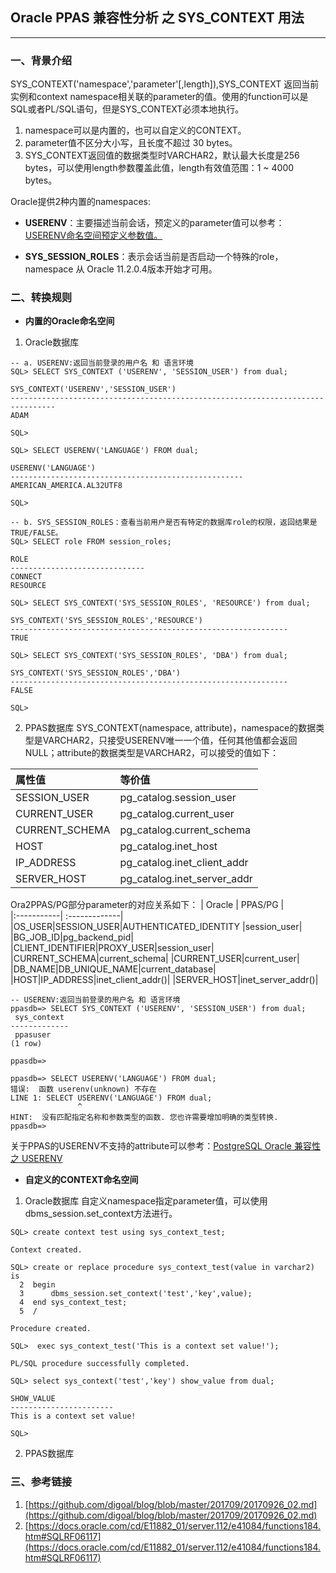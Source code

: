 
## Oracle PPAS 兼容性分析 之 SYS_CONTEXT 用法
---

### 一、背景介绍
SYS_CONTEXT('namespace','parameter'[,length]),SYS_CONTEXT 返回当前实例和context namespace相关联的parameter的值。使用的function可以是SQL或者PL/SQL语句，但是SYS_CONTEXT必须本地执行。
1. namespace可以是内置的，也可以自定义的CONTEXT。
2. parameter值不区分大小写，且长度不超过 30 bytes。
3. SYS_CONTEXT返回值的数据类型时VARCHAR2，默认最大长度是256 bytes，可以使用length参数覆盖此值，length有效值范围：1 ~ 4000 bytes。

Oracle提供2种内置的namespaces:

+ **USERENV**：主要描述当前会话，预定义的parameter值可以参考：
   [USERENV命名空间预定义参数值。](https://docs.oracle.com/cd/E11882_01/server.112/e41084/functions184.htm#SQLRF06117)
   
+ **SYS_SESSION_ROLES**：表示会话当前是否启动一个特殊的role，namespace 从 Oracle 11.2.0.4版本开始才可用。



### 二、转换规则

+ **内置的Oracle命名空间**
1. Oracle数据库
```
-- a. USERENV:返回当前登录的用户名 和 语言环境
SQL> SELECT SYS_CONTEXT ('USERENV', 'SESSION_USER') from dual;

SYS_CONTEXT('USERENV','SESSION_USER')
--------------------------------------------------------------------------------
ADAM

SQL> 

SQL> SELECT USERENV('LANGUAGE') FROM dual; 

USERENV('LANGUAGE')
----------------------------------------------------
AMERICAN_AMERICA.AL32UTF8

SQL> 

-- b. SYS_SESSION_ROLES：查看当前用户是否有特定的数据库role的权限，返回结果是TRUE/FALSE。
SQL> SELECT role FROM session_roles;

ROLE
------------------------------
CONNECT
RESOURCE

SQL> SELECT SYS_CONTEXT('SYS_SESSION_ROLES', 'RESOURCE') from dual;

SYS_CONTEXT('SYS_SESSION_ROLES','RESOURCE')
--------------------------------------------------------------
TRUE

SQL> SELECT SYS_CONTEXT('SYS_SESSION_ROLES', 'DBA') from dual;

SYS_CONTEXT('SYS_SESSION_ROLES','DBA')
--------------------------------------------------------------
FALSE

SQL> 

```
2. PPAS数据库
SYS_CONTEXT(namespace, attribute)，namespace的数据类型是VARCHAR2，只接受USERENV唯一一个值，任何其他值都会返回NULL；attribute的数据类型是VARCHAR2，可以接受的值如下：

|属性值       |等价值          |
|:-----------| :-------------|
|SESSION_USER   |pg_catalog.session_user|
|CURRENT_USER   |pg_catalog.current_user|
|CURRENT_SCHEMA |pg_catalog.current_schema|
|HOST           |pg_catalog.inet_host|
|IP_ADDRESS     |pg_catalog.inet_client_addr|
|SERVER_HOST    |pg_catalog.inet_server_addr|

Ora2PPAS/PG部分parameter的对应关系如下：
|   Oracle    |  PPAS/PG  |  
|:-----------| :-------------|
|OS_USER\|SESSION_USER\|AUTHENTICATED_IDENTITY |session_user|
|BG_JOB_ID|pg_backend_pid|
|CLIENT_IDENTIFIER\|PROXY_USER|session_user|
|CURRENT_SCHEMA|current_schema|
|CURRENT_USER|current_user|
|DB_NAME\|DB_UNIQUE_NAME|current_database|
|HOST\|IP_ADDRESS|inet_client_addr()|
|SERVER_HOST|inet_server_addr()|

```
-- USERENV:返回当前登录的用户名 和 语言环境
ppasdb=> SELECT SYS_CONTEXT ('USERENV', 'SESSION_USER') from dual;
 sys_context 
-------------
 ppasuser
(1 row)

ppasdb=> 

ppasdb=> SELECT USERENV('LANGUAGE') FROM dual; 
错误:  函数 userenv(unknown) 不存在
LINE 1: SELECT USERENV('LANGUAGE') FROM dual;
               ^
HINT:  没有匹配指定名称和参数类型的函数. 您也许需要增加明确的类型转换.
ppasdb=> 

```
关于PPAS的USERENV不支持的attribute可以参考：[PostgreSQL Oracle 兼容性 之 USERENV](https://github.com/digoal/blog/blob/master/201709/20170926_02.md)

+ **自定义的CONTEXT命名空间**
1. Oracle数据库
自定义namespace指定parameter值，可以使用dbms_session.set_context方法进行。
```
SQL> create context test using sys_context_test;

Context created.

SQL> create or replace procedure sys_context_test(value in varchar2) is 
  2  begin 
  3      dbms_session.set_context('test','key',value); 
  4  end sys_context_test; 
  5  /

Procedure created.

SQL>  exec sys_context_test('This is a context set value!');

PL/SQL procedure successfully completed.

SQL> select sys_context('test','key') show_value from dual;

SHOW_VALUE
-----------------------
This is a context set value!

SQL> 

```

2. PPAS数据库



### 三、参考链接
1. [https://github.com/digoal/blog/blob/master/201709/20170926_02.md](https://github.com/digoal/blog/blob/master/201709/20170926_02.md)
2. [https://docs.oracle.com/cd/E11882_01/server.112/e41084/functions184.htm#SQLRF06117](https://docs.oracle.com/cd/E11882_01/server.112/e41084/functions184.htm#SQLRF06117)
